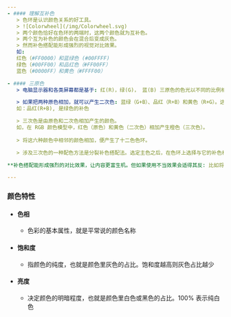 ```yaml
---
- #### 理解互补色
   > 色环是认识颜色关系的好工具。
   > ![Colorwheel](/img/Colorwheel.svg)
   > 两个颜色恰好在色环的两端时，这两个颜色就为互补色。
   > 两个互为补色的颜色会在混合后变成灰色。
   > 然而补色搭配能形成强烈的视觉对比效果。
   如: 
   红色（#FF0000）和蓝绿色 (#00FFFF)
   绿色（#00FF00）和品红色（#FF00FF）
   蓝色（#0000FF）和黄色（#FFFF00）

- #### 三原色
   > 电脑显示器和各类屏幕都是基于: 红(R)，绿(G)， 蓝(B) 三原色的色光以不同的比例相加，就可以产生各种色彩光。

   > 如果把两种原色相加，就可以产生二次色: 蓝绿（G+B）、品红（R+B）和黄色（R+G）。这些二次色恰好时在合成它们时未用的原色的补色。
   如：品红(R+B), 是绿色的补色

   > 三次色是由原色和二次色相加产生的颜色。
   如，在 RGB 颜色模型中，红色（原色）和黄色（二次色）相加产生橙色（三次色）。 
   
   > 将这六种颜色中相邻的颜色相加，便产生了十二色色环。

   > 涉及三次色的一种配色方法是分裂补色搭配法。选定主色之后，在色环上选择与它的补色相邻的两种颜色与之搭配。

**补色搭配能形成强烈的对比效果，让内容更富生机。但如果使用不当效果会适得其反: 比如将文字背景色和文字颜色设为互补色，这样文字就会难看清。通常做法是，一种颜色作为主要颜色，然后使用其补色用来装点**

---
```


### 颜色特性

-  #### 色相

   -  色彩的基本属性，就是平常说的颜色名称

-  #### 饱和度

   -  指颜色的纯度，也就是颜色里灰色的占比。饱和度越高则灰色占比越少

-  #### 亮度
   -  决定颜色的明暗程度，也就是颜色里白色或黑色的占比。100% 表示纯白色
